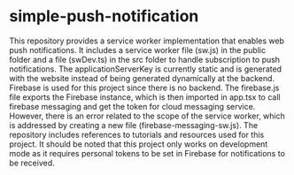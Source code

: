# simple-push-notification

This repository provides a service worker implementation that enables web push notifications. It includes a service worker file (sw.js) in the public folder and a file (swDev.ts) in the src folder to handle subscription to push notifications. The applicationServerKey is currently static and is generated with the website instead of being generated dynamically at the backend. Firebase is used for this project since there is no backend. The firebase.js file exports the Firebase instance, which is then imported in app.tsx to call firebase messaging and get the token for cloud messaging service. However, there is an error related to the scope of the service worker, which is addressed by creating a new file (firebase-messaging-sw.js). The repository includes references to tutorials and resources used for this project. It should be noted that this project only works on development mode as it requires personal tokens to be set in Firebase for notifications to be received.
